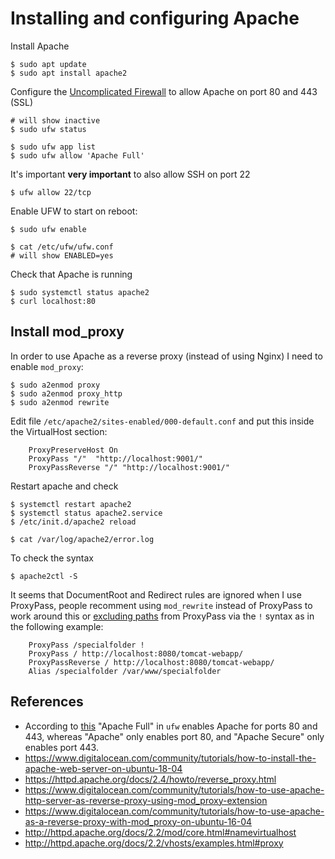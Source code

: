 # Installing and configuring Apache

Install Apache 

```
$ sudo apt update
$ sudo apt install apache2
```

Configure the [Uncomplicated Firewall](https://wiki.ubuntu.com/UncomplicatedFirewall) to allow Apache on port 80 and 443 (SSL)

```
# will show inactive
$ sudo ufw status

$ sudo ufw app list
$ sudo ufw allow 'Apache Full'
```


It's important **very important** to also allow SSH on port 22

```
$ ufw allow 22/tcp
```


Enable UFW to start on reboot:
```
$ sudo ufw enable

$ cat /etc/ufw/ufw.conf
# will show ENABLED=yes
```

Check that Apache is running
```
$ sudo systemctl status apache2
$ curl localhost:80
```


## Install mod_proxy
In order to use Apache as a reverse proxy (instead of using Nginx) I need to enable `mod_proxy`:

```
$ sudo a2enmod proxy
$ sudo a2enmod proxy_http
$ sudo a2enmod rewrite
```

Edit file `/etc/apache2/sites-enabled/000-default.conf` and put this 
inside the VirtualHost section:

```
    ProxyPreserveHost On
    ProxyPass "/"  "http://localhost:9001/"
    ProxyPassReverse "/" "http://localhost:9001/"
```

Restart apache and check 

```
$ systemctl restart apache2
$ systemctl status apache2.service
$ /etc/init.d/apache2 reload

$ cat /var/log/apache2/error.log 
```


To check the syntax 

```
$ apache2ctl -S 
```

It seems that DocumentRoot and Redirect rules are ignored when I use ProxyPass, people recomment 
using `mod_rewrite` instead of ProxyPass to work around this or [excluding paths](https://stackoverflow.com/a/16262697/446681) from ProxyPass via the `!` syntax as in the following example:

```
    ProxyPass /specialfolder !
    ProxyPass / http://localhost:8080/tomcat-webapp/
    ProxyPassReverse / http://localhost:8080/tomcat-webapp/
    Alias /specialfolder /var/www/specialfolder
```

## References

* According to [this](https://ubuntuforums.org/showthread.php?t=1209173) "Apache Full" in `ufw` enables Apache for ports 80 and 443, whereas "Apache" only enables port 80, and "Apache Secure" only enables port 443.
* https://www.digitalocean.com/community/tutorials/how-to-install-the-apache-web-server-on-ubuntu-18-04
* https://httpd.apache.org/docs/2.4/howto/reverse_proxy.html
* https://www.digitalocean.com/community/tutorials/how-to-use-apache-http-server-as-reverse-proxy-using-mod_proxy-extension
* https://www.digitalocean.com/community/tutorials/how-to-use-apache-as-a-reverse-proxy-with-mod_proxy-on-ubuntu-16-04
* http://httpd.apache.org/docs/2.2/mod/core.html#namevirtualhost
* http://httpd.apache.org/docs/2.2/vhosts/examples.html#proxy
